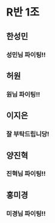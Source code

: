 # R반 1조

## 한성민
### 성민님 파이팅!!

## 허원
### 원님 파이팅!!

## 이지은
### 잘 부탁드립니당!

## 양진혁
### 진혁님 파이팅!!

## 홍미경
### 미경님 파이팅!!
